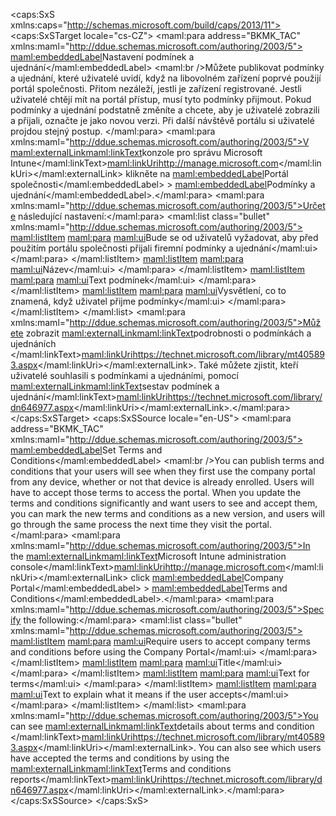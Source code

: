 <?xml version="1.0" encoding="utf-8"?>
<caps:SxS xmlns:caps="http://schemas.microsoft.com/build/caps/2013/11">
  <caps:SxSTarget locale="cs-CZ">
    <Token xmlns:xlink="http://www.w3.org/1999/xlink">
      <maml:para address="BKMK_TAC" xmlns:maml="http://ddue.schemas.microsoft.com/authoring/2003/5">
        <maml:embeddedLabel>Nastavení podmínek a ujednání</maml:embeddedLabel>
        <maml:br />Můžete publikovat podmínky a ujednání, které uživatelé uvidí, když na libovolném zařízení poprvé použijí portál společnosti. Přitom nezáleží, jestli je zařízení registrované. Jestli uživatelé chtějí mít na portál přístup, musí tyto podmínky přijmout. Pokud podmínky a ujednání podstatně změníte a chcete, aby je uživatelé zobrazili a přijali, označte je jako novou verzi. Při další návštěvě portálu si uživatelé projdou stejný postup.  </maml:para>
      <maml:para xmlns:maml="http://ddue.schemas.microsoft.com/authoring/2003/5">V <maml:externalLink><maml:linkText>konzole pro správu Microsoft Intune</maml:linkText><maml:linkUri>http://manage.microsoft.com</maml:linkUri></maml:externalLink> klikněte na <maml:embeddedLabel>Portál společnosti</maml:embeddedLabel> &gt; <maml:embeddedLabel>Podmínky a ujednání</maml:embeddedLabel>.</maml:para>
      <maml:para xmlns:maml="http://ddue.schemas.microsoft.com/authoring/2003/5">Určete následující nastavení:</maml:para>
      <maml:list class="bullet" xmlns:maml="http://ddue.schemas.microsoft.com/authoring/2003/5">
        <maml:listItem>
          <maml:para>
            <maml:ui>Bude se od uživatelů vyžadovat, aby před použitím portálu společnosti přijali firemní podmínky a ujednání</maml:ui>
          </maml:para>
        </maml:listItem>
        <maml:listItem>
          <maml:para>
            <maml:ui>Název</maml:ui>
          </maml:para>
        </maml:listItem>
        <maml:listItem>
          <maml:para>
            <maml:ui>Text podmínek</maml:ui>
          </maml:para>
        </maml:listItem>
        <maml:listItem>
          <maml:para>
            <maml:ui>Vysvětlení, co to znamená, když uživatel přijme podmínky</maml:ui>
          </maml:para>
        </maml:listItem>
      </maml:list>
      <maml:para xmlns:maml="http://ddue.schemas.microsoft.com/authoring/2003/5">Můžete zobrazit <maml:externalLink><maml:linkText>podrobnosti o podmínkách a ujednáních </maml:linkText><maml:linkUri>https://technet.microsoft.com/library/mt405893.aspx</maml:linkUri></maml:externalLink>.  Také můžete zjistit, kteří uživatelé souhlasili s podmínkami a ujednáními, pomocí <maml:externalLink><maml:linkText>sestav podmínek a ujednání</maml:linkText><maml:linkUri>https://technet.microsoft.com/library/dn646977.aspx</maml:linkUri></maml:externalLink>.</maml:para>
    </Token>
  </caps:SxSTarget>
  <caps:SxSSource locale="en-US">
    <Token xmlns:xlink="http://www.w3.org/1999/xlink">
      <maml:para address="BKMK_TAC" xmlns:maml="http://ddue.schemas.microsoft.com/authoring/2003/5">
        <maml:embeddedLabel>Set Terms and Conditions</maml:embeddedLabel> <maml:br />You can publish terms and conditions that your users will see when they first use the company portal from any device, whether or not that device is already enrolled. Users will have to accept those terms to access the portal. When you update the terms and conditions significantly and want users to see and accept them, you can mark the new terms and conditions as a new version, and users will go through the same process the next time they visit the portal.  </maml:para>
      <maml:para xmlns:maml="http://ddue.schemas.microsoft.com/authoring/2003/5">In the <maml:externalLink><maml:linkText>Microsoft Intune administration console</maml:linkText><maml:linkUri>http://manage.microsoft.com</maml:linkUri></maml:externalLink> click <maml:embeddedLabel>Company Portal</maml:embeddedLabel> &gt; <maml:embeddedLabel>Terms and Conditions</maml:embeddedLabel>.</maml:para>
      <maml:para xmlns:maml="http://ddue.schemas.microsoft.com/authoring/2003/5">Specify the following:</maml:para>
      <maml:list class="bullet" xmlns:maml="http://ddue.schemas.microsoft.com/authoring/2003/5">
        <maml:listItem>
          <maml:para>
            <maml:ui>Require users to accept company terms and conditions before using the Company Portal</maml:ui>
          </maml:para>
        </maml:listItem>
        <maml:listItem>
          <maml:para>
            <maml:ui>Title</maml:ui>
          </maml:para>
        </maml:listItem>
        <maml:listItem>
          <maml:para>
            <maml:ui>Text for terms</maml:ui>
          </maml:para>
        </maml:listItem>
        <maml:listItem>
          <maml:para>
            <maml:ui>Text to explain what it means if the user accepts</maml:ui>
          </maml:para>
        </maml:listItem>
      </maml:list>
      <maml:para xmlns:maml="http://ddue.schemas.microsoft.com/authoring/2003/5">You can see <maml:externalLink><maml:linkText>details about  terms and condition </maml:linkText><maml:linkUri>https://technet.microsoft.com/library/mt405893.aspx</maml:linkUri></maml:externalLink>.  You can also see which users have accepted the terms and conditions by using the <maml:externalLink><maml:linkText>Terms and conditions reports</maml:linkText><maml:linkUri>https://technet.microsoft.com/library/dn646977.aspx</maml:linkUri></maml:externalLink>.</maml:para>
    </Token>
  </caps:SxSSource>
</caps:SxS>